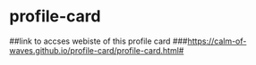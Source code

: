 # profile-card
##link to accses webiste of this profile card
###https://calm-of-waves.github.io/profile-card/profile-card.html#
